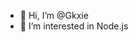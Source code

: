 - 👋 Hi, I’m @Gkxie
- 👀 I’m interested in Node.js

<!---
Gkxie/Gkxie is a ✨ special ✨ repository because its `README.md` (this file) appears on your GitHub profile.
You can click the Preview link to take a look at your changes.
--->
